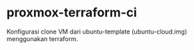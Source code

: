 # proxmox-terraform-ci
Konfigurasi clone VM dari ubuntu-template (ubuntu-cloud.img) menggunakan terraform.
